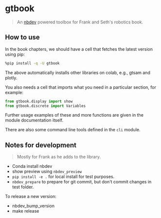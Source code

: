 # gtbook
> An <a href='https://nbdev.fast.ai/'>nbdev</a> powered toolbox for Frank and Seth's robotics book.


## How to use

In the book chapters, we should have a cell that fetches the latest version using pip:

```bash
%pip install -q -U gtbook
```

The above automatically installs other libraries on colab, e.g., gtsam and plotly.

You also needs a cell that imports what you need in a particular section, for example:

```python
from gtbook.display import show
from gtbook.discrete import Variables
```
Further usage examples of these and more functions are given in the module documentation itself.

There are also some command line tools defined in the `cli` module.

## Notes for development

> Mostly for Frank as he adds to the library.

- Conda install nbdev
- show preview using `nbdev_preview`
- `pip install -e .` for local install for test purposes.
- `nbdev_prepare` to prepare for git commit, but don't commit changes in test folder.

To release a new version:

- nbdev_bump_version
- make release
